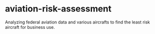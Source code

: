 # aviation-risk-assessment
Analyzing federal aviation data and various aircrafts to find the least risk aircraft for business use.
